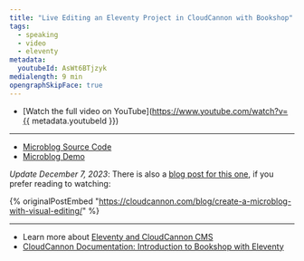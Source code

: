 ```yaml
---
title: "Live Editing an Eleventy Project in CloudCannon with Bookshop"
tags:
  - speaking
  - video
  - eleventy
metadata:
  youtubeId: AsWt6BTjzyk
medialength: 9 min
opengraphSkipFace: true
---
```

<div class="fullwidth"><youtube-lite-player @slug="{{ metadata.youtubeId }}" @label="{{ title }}"></youtube-lite-player></div>

* [Watch the full video on YouTube](https://www.youtube.com/watch?v={{ metadata.youtubeId }})
---

* [Microblog Source Code](https://github.com/zachleat-cc/demo-cloudcannon-microblog)
* [Microblog Demo](https://rare-pineapple.cloudvent.net/)

*Update December 7, 2023*: There is also a [blog post for this one](https://cloudcannon.com/blog/create-a-microblog-with-visual-editing/), if you prefer reading to watching:

{% originalPostEmbed "https://cloudcannon.com/blog/create-a-microblog-with-visual-editing/" %}

---

* Learn more about [Eleventy and CloudCannon CMS](https://cloudcannon.com/eleventy-cms/)
* [CloudCannon Documentation: Introduction to Bookshop with Eleventy](https://cloudcannon.com/documentation/guides/bookshop-eleventy-guide/)